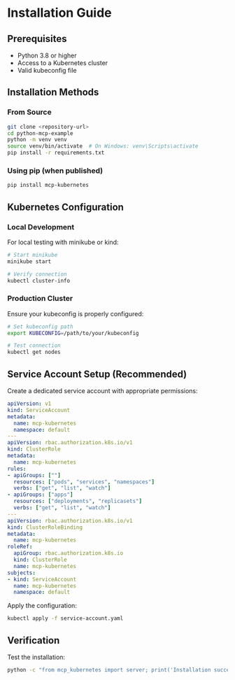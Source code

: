 # Installation Guide

## Prerequisites

- Python 3.8 or higher
- Access to a Kubernetes cluster
- Valid kubeconfig file

## Installation Methods

### From Source

```bash
git clone <repository-url>
cd python-mcp-example
python -m venv venv
source venv/bin/activate  # On Windows: venv\Scripts\activate
pip install -r requirements.txt
```

### Using pip (when published)

```bash
pip install mcp-kubernetes
```

## Kubernetes Configuration

### Local Development

For local testing with minikube or kind:

```bash
# Start minikube
minikube start

# Verify connection
kubectl cluster-info
```

### Production Cluster

Ensure your kubeconfig is properly configured:

```bash
# Set kubeconfig path
export KUBECONFIG=/path/to/your/kubeconfig

# Test connection
kubectl get nodes
```

## Service Account Setup (Recommended)

Create a dedicated service account with appropriate permissions:

```yaml
apiVersion: v1
kind: ServiceAccount
metadata:
  name: mcp-kubernetes
  namespace: default
---
apiVersion: rbac.authorization.k8s.io/v1
kind: ClusterRole
metadata:
  name: mcp-kubernetes
rules:
- apiGroups: [""]
  resources: ["pods", "services", "namespaces"]
  verbs: ["get", "list", "watch"]
- apiGroups: ["apps"]
  resources: ["deployments", "replicasets"]
  verbs: ["get", "list", "watch"]
---
apiVersion: rbac.authorization.k8s.io/v1
kind: ClusterRoleBinding
metadata:
  name: mcp-kubernetes
roleRef:
  apiGroup: rbac.authorization.k8s.io
  kind: ClusterRole
  name: mcp-kubernetes
subjects:
- kind: ServiceAccount
  name: mcp-kubernetes
  namespace: default
```

Apply the configuration:

```bash
kubectl apply -f service-account.yaml
```

## Verification

Test the installation:

```bash
python -c "from mcp_kubernetes import server; print('Installation successful')"
```